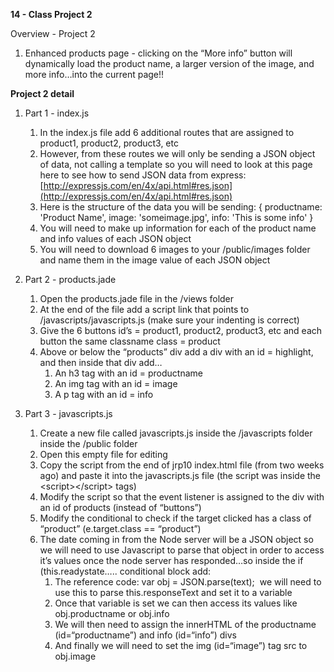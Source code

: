 **14 - Class Project 2**

Overview - Project 2

1. Enhanced products page - clicking on the “More info” button will dynamically load the product name, a larger version of the image, and more info…into the current page!!

**Project 2 detail**

1. Part 1 - index.js
    1. In the index.js file add 6 additional routes that are assigned to product1, product2, product3, etc
    2. However, from these routes we will only be sending a JSON object of data, not calling a template so you will need to look at this page here to see how to send JSON data from express: [http://expressjs.com/en/4x/api.html#res.json](http://expressjs.com/en/4x/api.html#res.json)
    3. Here is the structure of the data you will be sending: { productname: 'Product Name', image: 'someimage.jpg', info: 'This is some info' }
    4. You will need to make up information for each of the product name and info values of each JSON object
    5. You will need to download 6 images to your /public/images folder and name them in the image value of each JSON object

2. Part 2 - products.jade
    1. Open the products.jade file in the /views folder 
    2. At the end of the file add a script link that points to /javascripts/javascripts.js (make sure your indenting is correct)
    3. Give the 6 buttons id’s = product1, product2, product3, etc and each button the same classname class = product
    4. Above or below the “products” div add a div with an id = highlight, and then inside that div add…
        1. An h3 tag with an id = productname
        2. An img tag with an id = image
        3. A p tag with an id = info

3. Part 3 - javascripts.js
    1. Create a new file called javascripts.js inside the /javascripts folder inside the /public folder
    2. Open this empty file for editing
    3. Copy the script from the end of jrp10 index.html file (from two weeks ago) and paste it into the javascripts.js file (the script was inside the &lt;script&gt;&lt;/script&gt; tags)
    4. Modify the script so that the event listener is assigned to the div with an id of products (instead of “buttons”)
    5. Modify the conditional to check if the target clicked has a class of “product” (e.target.class == “product”)
    6. The date coming in from the Node server will be a JSON object so we will need to use Javascript to parse that object in order to access it’s values once the node server has responded…so inside the if (this.readystate….. conditional block add:
        1. The reference code: var obj = JSON.parse(text);  we will need to use this to parse this.responseText and set it to a variable
        2. Once that variable is set we can then access its values like obj.productname or obj.info
        3. We will then need to assign the innerHTML of the productname (id=“productname”) and info (id=“info”) divs 
        4. And finally we will need to set the img (id=“image”) tag src to obj.image
